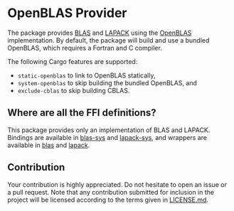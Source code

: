 # OpenBLAS Provider

The package provides [BLAS][1] and [LAPACK][2] using the [OpenBLAS][3]
implementation. By default, the package will build and use a bundled OpenBLAS,
which requires a Fortran and C compiler.

The following Cargo features are supported:

* `static-openblas` to link to OpenBLAS statically,
* `system-openblas` to skip building the bundled OpenBLAS, and
* `exclude-cblas` to skip building CBLAS.

## Where are all the FFI definitions?

This package provides only an implementation of BLAS and LAPACK. Bindings are
available in [blas-sys][4] and [lapack-sys][5], and wrappers are available in
[blas][6] and [lapack][7].

## Contribution

Your contribution is highly appreciated. Do not hesitate to open an issue or a
pull request. Note that any contribution submitted for inclusion in the project
will be licensed according to the terms given in [LICENSE.md](LICENSE.md).

[1]: https://en.wikipedia.org/wiki/Basic_Linear_Algebra_Subprograms
[2]: https://en.wikipedia.org/wiki/LAPACK
[3]: http://www.openblas.net

[4]: https://github.com/stainless-steel/blas-sys
[5]: https://github.com/stainless-steel/lapack-sys
[6]: https://github.com/stainless-steel/blas
[7]: https://github.com/stainless-steel/lapack
